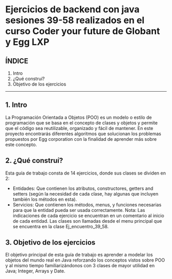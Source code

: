 # Ejercicios de backend con java sesiones 39-58 realizados en el curso Coder your future de Globant y Egg LXP

## ÍNDICE

1. Intro
2. ¿Qué construí?
3. Objetivo de los ejercicios

****

## 1. Intro
La Programación Orientada a Objetos (POO) es un modelo o estilo de programación que se basa en el concepto de clases y objetos y permite que el código sea reutilizable, organizado y fácil de mantener.
En este proyecto encontrarás diferentes algoritmos que solucionan los problemas propuestos por Egg corporation con la finalidad de aprender más sobre este concepto. 

## 2. ¿Qué construí?
Esta guía de trabajo consta de 14 ejercicios, donde sus clases se dividen en 2: 
+ Entidades: Que contienen los atributos, constructores, getters and setters (según la necesidad de cada clase, hay algunas que incluyen también los métodos en esta).
+ Servicios: Que contienen los métodos, menus, y funciones necesarias para que la entidad pueda ser usada correctamente. 
Nota: Las indicaciones de cada ejercicio se encuentran en un comentario al inicio de cada entidad. Las clases son llamadas desde el menu principal que se encuentra en la clase Ej_encuentro_39_58. 

## 3. Objetivo de los ejercicios
El objetivo principal de esta guía de trabajo es aprender a modelar los objetos del mundo real en Java reforzando los conceptos vistos sobre POO y al mismo tiempo familiarizándonos con 3 clases de mayor utilidad en Java; Integer, Arrays y Date.  

